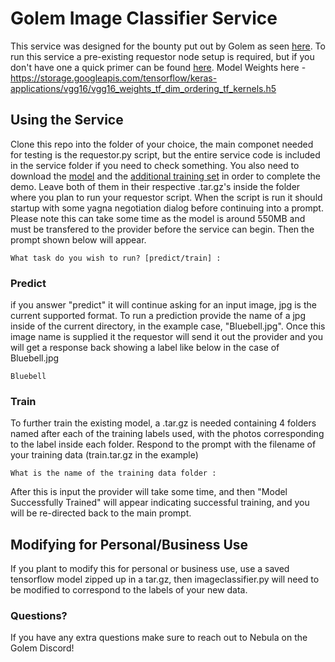 # Golem Image Classifier Service

This service was designed for the bounty put out by Golem as seen [here](https://gitcoin.co/issue/golemfactory/yagna/1456/100026046). To run this service a pre-existing requestor node setup is required, but if you don't have one a quick primer can be found [here](https://handbook.golem.network/requestor-tutorials/flash-tutorial-of-requestor-development). Model Weights here - https://storage.googleapis.com/tensorflow/keras-applications/vgg16/vgg16_weights_tf_dim_ordering_tf_kernels.h5

## Using the Service

Clone this repo into the folder of your choice, the main componet needed for testing is the requestor.py script, but the entire service code is included in the service folder if you need to check something. You also need to download the [model](https://mega.nz/file/56wTCQJA#lC6VrHFuC8Sc6xgYcOf4A9ufyGnIsVFofoaUR3ETvUI) and the [additional training set](https://mega.nz/file/gyhxBSJY#EHAdZQygGMlX9etFrubc9zc9ePosQWTh0s-6poZEUns) in order to complete the demo. Leave both of them in their respective .tar.gz's inside the folder where you plan to run your requestor script. When the script is run it should startup with some yagna negotiation dialog before continuing into a prompt. Please note this can take some time as the model is around 550MB and must be transfered to the provider before the service can begin. Then the prompt shown below will appear.

```
What task do you wish to run? [predict/train] : 
```
### Predict
if you answer "predict" it will continue asking for an input image, jpg is the current supported format. To run a prediction provide the name of a jpg inside of the current directory, in the example case, "Bluebell.jpg". Once this image name is supplied it the requestor will send it out the provider and you will get a response back showing a label like below in the case of Bluebell.jpg
```
Bluebell
```

### Train

To further train the existing model, a .tar.gz is needed containing 4 folders named after each of the training labels used, with the photos corresponding to the label inside each folder. Respond to the prompt with the filename of your training data (train.tar.gz in the example)
```
What is the name of the training data folder :
```

After this is input the provider will take some time, and then "Model Successfully Trained" will appear indicating successful training, and you will be re-directed back to the main prompt.

## Modifying for Personal/Business Use

If you plant to modify this for personal or business use, use a saved tensorflow model zipped up in a tar.gz, then imageclassifier.py will need to be modified to correspond to the labels of your new data.

### Questions?

If you have any extra questions make sure to reach out to Nebula on the Golem Discord!
